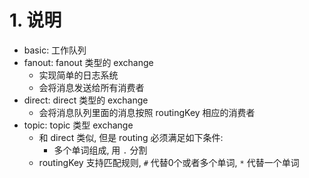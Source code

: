 # 1. 说明
- basic: 工作队列
- fanout: fanout 类型的 exchange
    - 实现简单的日志系统
    - 会将消息发送给所有消费者
- direct: direct 类型的 exchange
    - 会将消息队列里面的消息按照 routingKey 相应的消费者
- topic: topic 类型 exchange
    - 和 direct 类似, 但是 routing 必须满足如下条件:
        - 多个单词组成, 用 `.` 分割
    - routingKey 支持匹配规则, `#` 代替0个或者多个单词, `*` 代替一个单词
 